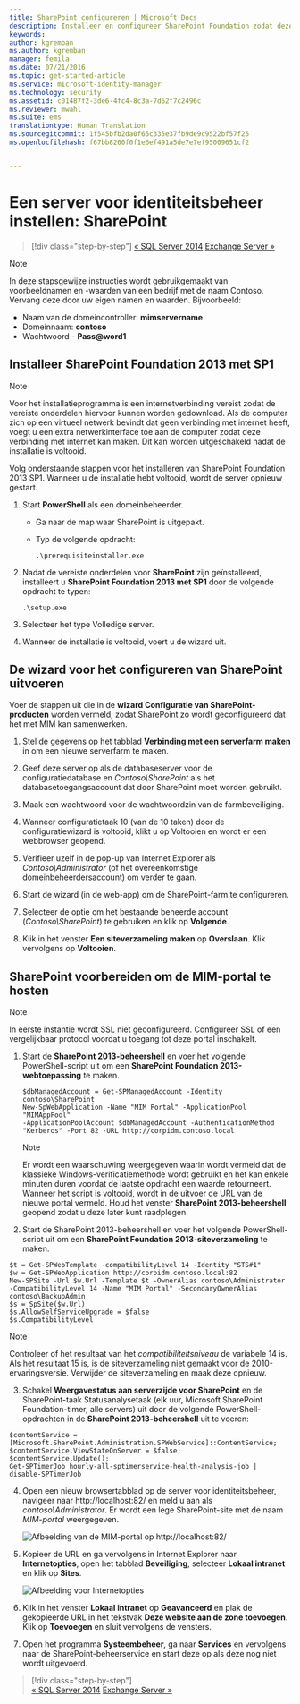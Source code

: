 ```yaml
---
title: SharePoint configureren | Microsoft Docs
description: Installeer en configureer SharePoint Foundation zodat deze de MIM-portalpagina kan hosten.
keywords: 
author: kgremban
ms.author: kgremban
manager: femila
ms.date: 07/21/2016
ms.topic: get-started-article
ms.service: microsoft-identity-manager
ms.technology: security
ms.assetid: c01487f2-3de6-4fc4-8c3a-7d62f7c2496c
ms.reviewer: mwahl
ms.suite: ems
translationtype: Human Translation
ms.sourcegitcommit: 1f545bfb2da0f65c335e37fb9de9c9522bf57f25
ms.openlocfilehash: f67bb8260f0f1e6ef491a5de7e7ef95009651cf2


---
```


# <a name="set-up-an-identity-management-server-sharepoint"></a>Een server voor identiteitsbeheer instellen: SharePoint

>[!div class="step-by-step"]
[« SQL Server 2014](prepare-server-sql2014.md)
[Exchange Server »](prepare-server-exchange.md)

> [!NOTE]
> In deze stapsgewijze instructies wordt gebruikgemaakt van voorbeeldnamen en -waarden van een bedrijf met de naam Contoso. Vervang deze door uw eigen namen en waarden. Bijvoorbeeld:
> - Naam van de domeincontroller: **mimservername**
> - Domeinnaam: **contoso**
> - Wachtwoord - **Pass@word1**


## <a name="install-sharepoint-foundation-2013-with-sp1"></a>Installeer **SharePoint Foundation 2013 met SP1**

> [!NOTE]
> Voor het installatieprogramma is een internetverbinding vereist zodat de vereiste onderdelen hiervoor kunnen worden gedownload. Als de computer zich op een virtueel netwerk bevindt dat geen verbinding met internet heeft, voegt u een extra netwerkinterface toe aan de computer zodat deze verbinding met internet kan maken. Dit kan worden uitgeschakeld nadat de installatie is voltooid.

Volg onderstaande stappen voor het installeren van SharePoint Foundation 2013 SP1. Wanneer u de installatie hebt voltooid, wordt de server opnieuw gestart.

1.  Start **PowerShell** als een domeinbeheerder.

    -   Ga naar de map waar SharePoint is uitgepakt.

    -   Typ de volgende opdracht:

        ```
        .\prerequisiteinstaller.exe
        ```

2.  Nadat de vereiste onderdelen voor **SharePoint** zijn geïnstalleerd, installeert u **SharePoint Foundation 2013 met SP1** door de volgende opdracht te typen:

    ```
    .\setup.exe
    ```

3.  Selecteer het type Volledige server.

4.  Wanneer de installatie is voltooid, voert u de wizard uit.

## <a name="run-the-wizard-to-configure-sharepoint"></a>De wizard voor het configureren van SharePoint uitvoeren

Voer de stappen uit die in de **wizard Configuratie van SharePoint-producten** worden vermeld, zodat SharePoint zo wordt geconfigureerd dat het met MIM kan samenwerken.

1. Stel de gegevens op het tabblad **Verbinding met een serverfarm maken** in om een nieuwe serverfarm te maken.

2. Geef deze server op als de databaseserver voor de configuratiedatabase en *Contoso\SharePoint* als het databasetoegangsaccount dat door SharePoint moet worden gebruikt.

3. Maak een wachtwoord voor de wachtwoordzin van de farmbeveiliging.

4. Wanneer configuratietaak 10 (van de 10 taken) door de configuratiewizard is voltooid, klikt u op Voltooien en wordt er een webbrowser geopend.

5. Verifieer uzelf in de pop-up van Internet Explorer als *Contoso\Administrator* (of het overeenkomstige domeinbeheerdersaccount) om verder te gaan.

6. Start de wizard (in de web-app) om de SharePoint-farm te configureren.

7. Selecteer de optie om het bestaande beheerde account (*Contoso\SharePoint*) te gebruiken en klik op **Volgende**.

8. Klik in het venster **Een siteverzameling maken** op **Overslaan**.  Klik vervolgens op **Voltooien**.

## <a name="prepare-sharepoint-to-host-the-mim-portal"></a>SharePoint voorbereiden om de MIM-portal te hosten

> [!NOTE]
> In eerste instantie wordt SSL niet geconfigureerd. Configureer SSL of een vergelijkbaar protocol voordat u toegang tot deze portal inschakelt.

1. Start de **SharePoint 2013-beheershell** en voer het volgende PowerShell-script uit om een **SharePoint Foundation 2013-webtoepassing** te maken.

    ```
    $dbManagedAccount = Get-SPManagedAccount -Identity contoso\SharePoint
    New-SpWebApplication -Name "MIM Portal" -ApplicationPool "MIMAppPool"
    -ApplicationPoolAccount $dbManagedAccount -AuthenticationMethod "Kerberos" -Port 82 -URL http://corpidm.contoso.local
    ```

    > [!NOTE]
    > Er wordt een waarschuwing weergegeven waarin wordt vermeld dat de klassieke Windows-verificatiemethode wordt gebruikt en het kan enkele minuten duren voordat de laatste opdracht een waarde retourneert. Wanneer het script is voltooid, wordt in de uitvoer de URL van de nieuwe portal vermeld. Houd het venster **SharePoint 2013-beheershell** geopend zodat u deze later kunt raadplegen.

2. Start de SharePoint 2013-beheershell en voer het volgende PowerShell-script uit om een **SharePoint Foundation 2013-siteverzameling** te maken.

  ```
  $t = Get-SPWebTemplate -compatibilityLevel 14 -Identity "STS#1"
  $w = Get-SPWebApplication http://corpidm.contoso.local:82
  New-SPSite -Url $w.Url -Template $t -OwnerAlias contoso\Administrator
  -CompatibilityLevel 14 -Name "MIM Portal" -SecondaryOwnerAlias contoso\BackupAdmin
  $s = SpSite($w.Url)
  $s.AllowSelfServiceUpgrade = $false
  $s.CompatibilityLevel
  ```

  > [!NOTE]
  > Controleer of het resultaat van het *compatibiliteitsniveau* de variabele 14 is. Als het resultaat 15 is, is de siteverzameling niet gemaakt voor de 2010-ervaringsversie. Verwijder de siteverzameling en maak deze opnieuw.

3. Schakel **Weergavestatus aan serverzijde voor SharePoint** en de SharePoint-taak Statusanalysetaak (elk uur, Microsoft SharePoint Foundation-timer, alle servers) uit door de volgende PowerShell-opdrachten in de **SharePoint 2013-beheershell** uit te voeren:

  ```
  $contentService = [Microsoft.SharePoint.Administration.SPWebService]::ContentService;
  $contentService.ViewStateOnServer = $false;
  $contentService.Update();
  Get-SPTimerJob hourly-all-sptimerservice-health-analysis-job | disable-SPTimerJob
  ```

4. Open een nieuw browsertabblad op de server voor identiteitsbeheer, navigeer naar http://localhost:82/ en meld u aan als *contoso\Administrator*.  Er wordt een lege SharePoint-site met de naam *MIM-portal* weergegeven.

    ![Afbeelding van de MIM-portal op http://localhost:82/](media/MIM-DeploySP1.png)

5. Kopieer de URL en ga vervolgens in Internet Explorer naar **Internetopties**, open het tabblad **Beveiliging**, selecteer **Lokaal intranet** en klik op **Sites**.

    ![Afbeelding voor Internetopties](media/MIM-DeploySP2.png)

6. Klik in het venster **Lokaal intranet** op **Geavanceerd** en plak de gekopieerde URL in het tekstvak **Deze website aan de zone toevoegen**. Klik op **Toevoegen** en sluit vervolgens de vensters.

7. Open het programma **Systeembeheer**, ga naar **Services** en vervolgens naar de SharePoint-beheerservice en start deze op als deze nog niet wordt uitgevoerd.

>[!div class="step-by-step"]  
[« SQL Server 2014](prepare-server-sql2014.md)
[Exchange Server »](prepare-server-exchange.md)



<!--HONumber=Nov16_HO2-->


